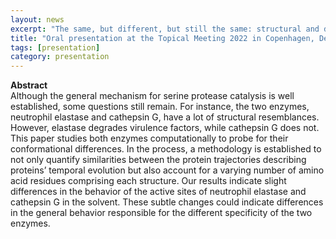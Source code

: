 ```yaml
---
layout: news
excerpt: "The same, but different, but still the same: structural and dynamical differences of neutrophil elastase and cathepsin G" 
title: "Oral presentation at the Topical Meeting 2022 in Copenhagen, Denmark"
tags: [presentation]
category: presentation
---
```


<b>Abstract</b><br>
Although the general mechanism for serine protease catalysis is well established, some questions still remain. For instance, the two enzymes, neutrophil elastase and cathepsin G, have a lot of structural resemblances. However, elastase degrades virulence factors, while cathepsin G does not. This paper studies both enzymes computationally to probe for their conformational differences. In the process, a methodology is established to not only quantify similarities between the protein trajectories describing proteins’ temporal evolution but also account for a varying number of amino acid residues comprising each structure. Our results indicate slight differences in the behavior of the active sites of neutrophil elastase and cathepsin G in the solvent. These subtle changes could indicate differences in the general behavior responsible for the different specificity of the two enzymes.
